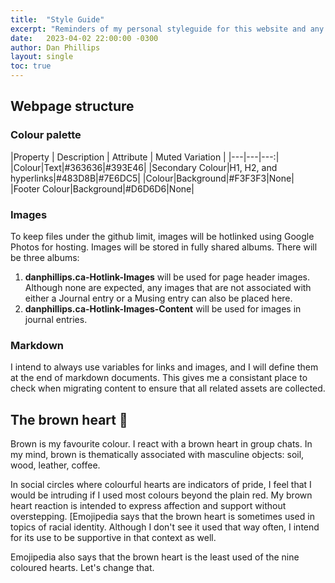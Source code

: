 ```yaml
---
title:  "Style Guide"
excerpt: "Reminders of my personal styleguide for this website and any personal documents I generate."
date:   2023-04-02 22:00:00 -0300
author: Dan Phillips
layout: single
toc: true
---
```


## Webpage structure


### Colour palette

|Property | Description | Attribute | Muted Variation |
|---|---|---:|
|Colour|Text|#363636|#393E46|
|Secondary Colour|H1, H2, and hyperlinks|#483D8B|#7E6DC5|
|Colour|Background|#F3F3F3|None|
|Footer Colour|Background|#D6D6D6|None|

### Images

To keep files under the github limit, images will be hotlinked using Google Photos for hosting. Images will be stored in fully shared albums. There will be three albums:
1. **danphillips.ca-Hotlink-Images** will be used for page header images. Although none are expected, any images that are not associated with either a Journal entry or a Musing entry can also be placed here.
2. **danphillips.ca-Hotlink-Images-Content** will be used for images in journal entries.

### Markdown

I intend to always use variables for links and images, and I will define them at the end of markdown documents. This gives me a consistant place to check when migrating content to ensure that all related assets are collected.

## The brown heart 🤎

Brown is my favourite colour. I react with a brown heart in group chats. In my mind, brown is thematically associated with masculine objects: soil, wood, leather, coffee.

In social circles where colourful hearts are indicators of pride, I feel that I would be intruding if I used most colours beyond the plain red. My brown heart reaction is intended to express affection and support without overstepping. [Emojipedia says that the brown heart is sometimes used in topics of racial identity. Although I don't see it used that way often, I intend for its use to be supportive in that context as well.

Emojipedia also says that the brown heart is the least used of the nine coloured hearts. Let's change that.

[Emojipedia]: https://emojipedia.org/brown-heart